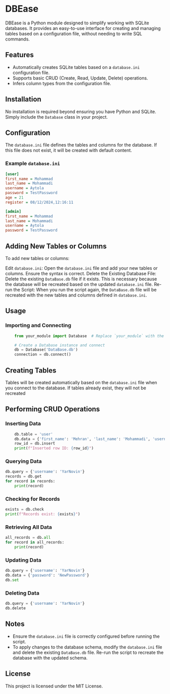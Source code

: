 # DBEase

DBEase is a Python module designed to simplify working with SQLite databases. It provides an easy-to-use interface for creating and managing tables based on a configuration file, without needing to write SQL commands.

## Features

- Automatically creates SQLite tables based on a `database.ini` configuration file.
- Supports basic CRUD (Create, Read, Update, Delete) operations.
- Infers column types from the configuration file.

## Installation

No installation is required beyond ensuring you have Python and SQLite. Simply include the `Database` class in your project.

## Configuration

The `database.ini` file defines the tables and columns for the database. If this file does not exist, it will be created with default content.

### Example `database.ini`

```ini
[user]
first_name = Mohammad
last_name = Mohammadi
username = Aytola
password = TestPassword
age = 21
register = 08/12/2024,12:16:11

[admin]
first_name = Mohammad
last_name = Mohammadi
username = Aytola
password = TestPassword
```
## Adding New Tables or Columns
To add new tables or columns:

Edit `database.ini`: Open the `database.ini` file and add your new tables or columns. Ensure the syntax is correct.
Delete the Existing Database File: Delete the existing `DataBase.db` file if it exists. This is necessary because the database will be recreated based on the updated `database.ini` file.
Re-run the Script: When you run the script again, the `DataBase.db` file will be recreated with the new tables and columns defined in `database.ini`.

## Usage

### Importing and Connecting

```python
    from your_module import Database  # Replace `your_module` with the actual module name

    # Create a Database instance and connect
    db = Database('DataBase.db')
    connection = db.connect()
```

## Creating Tables

Tables will be created automatically based on the `database.ini` file when you connect to the database. If tables already exist, they will not be recreated

## Performing CRUD Operations

### Inserting Data

```python
    db.table = 'user'
    db.data = {'first_name': 'Mehran', 'last_name': 'Mohammadi', 'username': 'YarNovin', 'password': 'Testpassword', 'age': 29, 'register': '08/12/2024,12:16:11'}
    row_id = db.insert
    print(f"Inserted row ID: {row_id}")
```

### Querying Data

```python
db.query = {'username': 'YarNovin'}
records = db.get
for record in records:
    print(record)
```

### Checking for Records

```python
exists = db.check
print(f"Records exist: {exists}")
```

### Retrieving All Data

```python
all_records = db.all
for record in all_records:
    print(record)
```

### Updating Data

```python
db.query = {'username': 'YarNovin'}
db.data = {'password': 'NewPassword'}
db.set
```

### Deleting Data

```python
db.query = {'username': 'YarNovin'}
db.delete
```

## Notes

- Ensure the `database.ini` file is correctly configured before running the script.
- To apply changes to the database schema, modify the `database.ini` file and delete the existing `DataBase.db` file. Re-run the script to recreate the database with the updated schema.

## License

This project is licensed under the MIT License.
